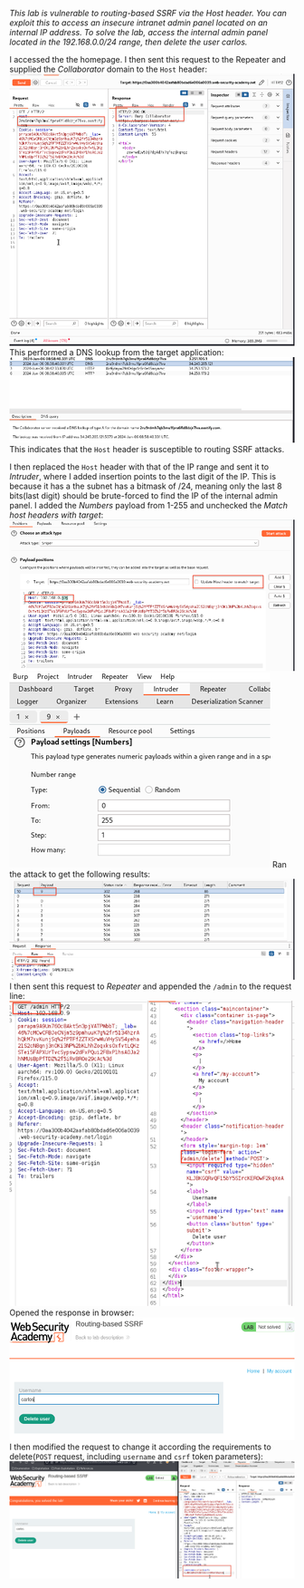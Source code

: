 *This lab is vulnerable to routing-based SSRF via the Host header. You can exploit this to access an insecure intranet admin panel located on an internal IP address.
To solve the lab, access the internal admin panel located in the 192.168.0.0/24 range, then delete the user carlos.*

I accessed the the homepage.
I then sent this request to the Repeater and supplied the *Collaborator* domain to the `Host` header:
![Screenshot 2024-06-06 at 4.59.24 PM](images/Screenshot%202024-06-06%20at%204.59.24%20PM.png)
This performed a DNS lookup from the target application:
![Screenshot 2024-06-06 at 5.00.45 PM](images/Screenshot%202024-06-06%20at%205.00.45%20PM.png)
This indicates that the `Host` header is susceptible to routing SSRF attacks. 

I then replaced the `Host` header with that of the IP range and sent it to *Intruder*, where I added insertion points to the last digit of the IP. This is because it has a the subnet has a bitmask of /24, meaning only the last 8 bits(last digit) should be brute-forced to find the IP of the internal admin panel. 
I added the *Numbers* payload from 1-255 and unchecked the *Match host headers with target*:
![Screenshot 2024-06-06 at 5.03.38 PM 1](images/Screenshot%202024-06-06%20at%205.03.38%20PM%201.png)
![Screenshot 2024-06-06 at 5.05.40 PM](images/Screenshot%202024-06-06%20at%205.05.40%20PM.png)
Ran the attack to get the following results:
![Screenshot 2024-06-06 at 5.09.17 PM](images/Screenshot%202024-06-06%20at%205.09.17%20PM.png)
I then sent this request to *Repeater* and appended the `/admin` to the request line:
![Screenshot 2024-06-06 at 5.11.46 PM](images/Screenshot%202024-06-06%20at%205.11.46%20PM.png)
Opened the response in browser:
![Screenshot 2024-06-06 at 5.13.01 PM](images/Screenshot%202024-06-06%20at%205.13.01%20PM.png)
I then modified the request to change it according the requirements to delete(`POST` request, including `username` and `csrf` token parameters):
![Screenshot 2024-06-06 at 5.14.48 PM](images/Screenshot%202024-06-06%20at%205.14.48%20PM.png)
